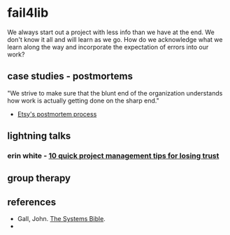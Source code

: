 # fail4lib

We always start out a project with less info than we have at the end. We don't know it all and will learn as we go. How do we acknowledge what we learn along the way and incorporate the expectation of errors into our work?

## case studies - postmortems

"We strive to make sure that the blunt end of the organization understands how work is actually getting done on the sharp end."

  - [Etsy's postmortem process](https://codeascraft.com/2012/05/22/blameless-postmortems/)
 

## lightning talks

### erin white - [10 quick project management tips for losing trust](http://is.gd/c4l16trustfail)

## group therapy


## references

  - Gall, John. [The Systems Bible](http://www.amazon.com/The-Systems-Bible-Beginners-Guide/dp/0961825170).
  - 

